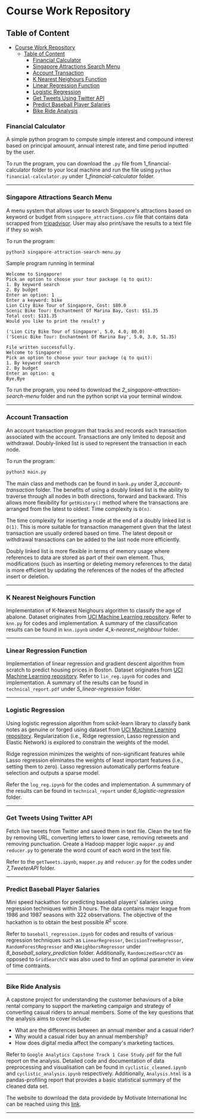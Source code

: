 # Course Work Repository 

## Table of Content 
- [Course Work Repository](#course-work-repository)
  - [Table of Content](#table-of-content)
    - [Financial Calculator](#financial-calculator)
    - [Singapore Attractions Search Menu](#singapore-attractions-search-menu)
    - [Account Transaction](#account-transaction)
    - [K Nearest Neighours Function](#k-nearest-neighours-function)
    - [Linear Regression Function](#linear-regression-function)
    - [Logistic Regression](#logistic-regression)
    - [Get Tweets Using Twitter API](#get-tweets-using-twitter-api)
    - [Predict Baseball Player Salaries](#predict-baseball-player-salaries)
    - [Bike Ride Analysis](#bike-ride-analysis)

### Financial Calculator
A simple python program to compute simple interest and compound interest based on principal amouunt, annual interest rate, and time period inputted by the user.

To run the program, you can download the `.py` file from 1_financial-calculator folder to your local machine and run the file using `python financial-calculator.py` under *1_financial-calculator* folder.

<hr />

### Singapore Attractions Search Menu
A menu system that allows user to search Singapore's attractions based on keyword or budget from `singapore_attractions.csv` file that contains data scrapped from [tripadvisor](https://www.tripadvisor.com.sg/Attraction_Products-g294265-zfg12131-Singapore.html). User may also print/save the results to a text file if they so wish. 

To run the program:
```python 
python3 singapore-attraction-search-menu.py
```

Sample program running in terminal
```
Welcome to Singapore!
Pick an option to choose your tour package (q to quit):             
1. By keyword search
2. By budget
Enter an option: 1
Enter a keyword: bike
Lion City Bike Tour of Singapore, Cost: $80.0
Scenic Bike Tour: Enchantment Of Marina Bay, Cost: $51.35
Total cost: $131.35
Would you like to print the result? y

('Lion City Bike Tour of Singapore', 5.0, 4.0, 80.0)
('Scenic Bike Tour: Enchantment Of Marina Bay', 5.0, 3.0, 51.35)

File written successfully.
Welcome to Singapore!
Pick an option to choose your tour package (q to quit):             
1. By keyword search
2. By budget
Enter an option: q
Bye,Bye
```

To run the program, you need to download the *2_singapore-attraction-search-menu* folder and run the python script via your terminal window.

<hr />

### Account Transaction
An account transaction program that tracks and records each transaction associated with the account. Transactions are only limited to deposit and withdrawal. Doubly-linked list is used to represent the transaction in each node. 

To run the program:
```python 
python3 main.py
```

The main class and methods can be found in `bank.py` under *3_account-transaction* folder. The benefits of using a doubly linked list is the ability to traverse through all nodes in both directions, forward and backward. This allows more flexibility for `getHistory()` method where the transactions are arranged from the latest to oldest. Time complexity is `O(n)`. 

The time complexity for inserting a node at the end of a doubly linked list is `O(1)`. This is more suitable for transaction management given that the latest transaction are usually ordered based on time. The latest deposit or withdrawal transactions can be added to the last node more efficiently.

Doubly linked list is more flexible in terms of memory usage where references to data are stored as part of their own element. Thus, modifications (such as inserting or deleting memory references to the data) is more efficient by updating the references of the nodes of the affected insert or deletion. 

<hr />

### K Nearest Neighours Function 
Implementation of K-Nearest Neighours algorithm to classify the age of abalone. Dataset originates from [UCI Machine Learning repository](https://archive.ics.uci.edu/ml/datasets/Abalone). Refer to `knn.py` for codes and implementation. A summary of the classification results can be found in `knn.ipynb` under *4_k-nearest_neighbour* folder. 

<hr />

### Linear Regression Function 
Implementation of linear regression and gradient descent algorithm from scratch to predict housing prices in Boston. Dataset originates from [UCI Machine Learning repository](https://archive.ics.uci.edu/ml/machine-learning-databases/housing/). Refer to `lin_reg.ipynb` for codes and implementation. A summary of the results can be found in `technical_report.pdf` under *5_linear-regression* folder. 

<hr />

### Logistic Regression
Using logistic regression algorithm from scikit-learn library to classify bank notes as genuine or forged using dataset from [UCI Machine Learning repository](https://archive.ics.uci.edu/ml/datasets/banknote+authentication#). Regularization (i.e., Ridge regression, Lasso regression and Elastic Network) is explored to constrain the weights of the model. 

Ridge regression minimizes the weights of non-significant features while Lasso regression eliminates the weights of least important features (i.e., setting them to zero). Lasso regression automatically performs feature selection and outputs a sparse model.

Refer the `log_reg.ipynb` for the codes and implementation. A summmary of the results can be found in `technical_report` under *6_logistic-regression* folder. 

<hr />

### Get Tweets Using Twitter API
Fetch live tweets from Twitter and saved them in text file. Clean the text file by removing URL, converting letters to lower case, removing retweets and removing punctuation. Create a Hadoop mapper logic `mapper.py` and `reducer.py` to generate the word count of each word in the text file.

Refer to the `getTweets.ipynb`, `mapper.py` and `reducer.py` for the codes under *7_TweeterAPI* folder.

<hr />

### Predict Baseball Player Salaries
Mini speed hackathon for predicting baseball players' salaries using regression techniques within 3 hours. The data contains major league from 1986 and 1987 seasons with 322 observations. The objective of the hackathon is to obtain the best possible ${R^2}$ score. 

Refer to `baseball_regression.ipynb` for codes and results of various regression techniques such as `LinearRegressor`, `DecisionTreeRegressor`, `RandomForestRegressor` and `KNeighborsRegressor` under *8_baseball_salary_prediction* folder. Additionally, `RandomizedSearchCV` as opposed to `GridSearchCV` was also used to find an optimal parameter in view of time contraints. 

<hr />

### Bike Ride Analysis 
A capstone project for understanding the customer behaviours of a bike rental company to support the marketing campaign and strategy of converting casual riders to annual members. Some of the key questions that the analysis aims to cover include:
- What are the differences between an annual member and a casual rider?
- Why would a casual rider buy an annual membership?
- How does digital media affect the company's marketing tactices. 

Refer to `Google Analytics Capstone Track 1 Case Study.pdf` for the full report on the analysis. Detailed code and documentation of data preprocessing and visualisation can be found in `cyclistic_cleaned.ipynb` and `cyclistic_analysis.ipynb` respectively. Additionally, `Analysis.html` is a pandas-profiling report that provides a basic statistical summary of the cleaned data set. 

The website to download the data providede by Motivate International Inc can be reached using this [link](https://divvy-tripdata.s3.amazonaws.com/index.html). 

<hr />